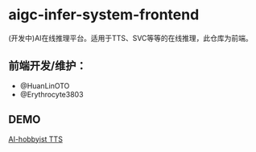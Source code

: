# aigc-infer-system-frontend
(开发中)AI在线推理平台。适用于TTS、SVC等等的在线推理，此仓库为前端。

<!-- **前端开发/维护：**[多玩幻灵qwq](https://github.com/HuanLinOTO)、[红血球AE3803](https://github.com/Erythrocyte3803) -->
## 前端开发/维护：
 - @HuanLinOTO
 - @Erythrocyte3803
## DEMO
[AI-hobbyist TTS](https://tts.ai-hobbyist.org/)

